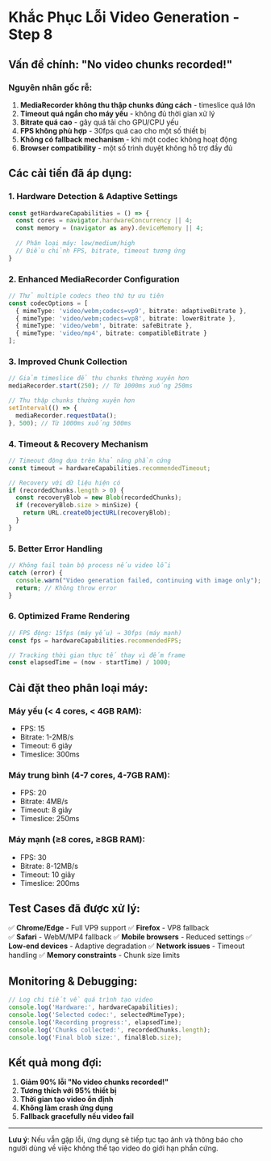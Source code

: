 # Khắc Phục Lỗi Video Generation - Step 8

## Vấn đề chính: "No video chunks recorded!"

### Nguyên nhân gốc rễ:
1. **MediaRecorder không thu thập chunks đúng cách** - timeslice quá lớn
2. **Timeout quá ngắn cho máy yếu** - không đủ thời gian xử lý
3. **Bitrate quá cao** - gây quá tải cho GPU/CPU yếu
4. **FPS không phù hợp** - 30fps quá cao cho một số thiết bị
5. **Không có fallback mechanism** - khi một codec không hoạt động
6. **Browser compatibility** - một số trình duyệt không hỗ trợ đầy đủ

## Các cải tiến đã áp dụng:

### 1. **Hardware Detection & Adaptive Settings**
```typescript
const getHardwareCapabilities = () => {
  const cores = navigator.hardwareConcurrency || 4;
  const memory = (navigator as any).deviceMemory || 4;
  
  // Phân loại máy: low/medium/high
  // Điều chỉnh FPS, bitrate, timeout tương ứng
}
```

### 2. **Enhanced MediaRecorder Configuration**
```typescript
// Thử multiple codecs theo thứ tự ưu tiên
const codecOptions = [
  { mimeType: 'video/webm;codecs=vp9', bitrate: adaptiveBitrate },
  { mimeType: 'video/webm;codecs=vp8', bitrate: lowerBitrate },
  { mimeType: 'video/webm', bitrate: safeBitrate },
  { mimeType: 'video/mp4', bitrate: compatibleBitrate }
];
```

### 3. **Improved Chunk Collection**
```typescript
// Giảm timeslice để thu chunks thường xuyên hơn
mediaRecorder.start(250); // Từ 1000ms xuống 250ms

// Thu thập chunks thường xuyên hơn
setInterval(() => {
  mediaRecorder.requestData();
}, 500); // Từ 1000ms xuống 500ms
```

### 4. **Timeout & Recovery Mechanism**
```typescript
// Timeout động dựa trên khả năng phần cứng
const timeout = hardwareCapabilities.recommendedTimeout;

// Recovery với dữ liệu hiện có
if (recordedChunks.length > 0) {
  const recoveryBlob = new Blob(recordedChunks);
  if (recoveryBlob.size > minSize) {
    return URL.createObjectURL(recoveryBlob);
  }
}
```

### 5. **Better Error Handling**
```typescript
// Không fail toàn bộ process nếu video lỗi
catch (error) {
  console.warn("Video generation failed, continuing with image only");
  return; // Không throw error
}
```

### 6. **Optimized Frame Rendering**
```typescript
// FPS động: 15fps (máy yếu) → 30fps (máy mạnh)
const fps = hardwareCapabilities.recommendedFPS;

// Tracking thời gian thực tế thay vì đếm frame
const elapsedTime = (now - startTime) / 1000;
```

## Cài đặt theo phân loại máy:

### **Máy yếu** (< 4 cores, < 4GB RAM):
- FPS: 15
- Bitrate: 1-2MB/s
- Timeout: 6 giây
- Timeslice: 300ms

### **Máy trung bình** (4-7 cores, 4-7GB RAM):
- FPS: 20
- Bitrate: 4MB/s  
- Timeout: 8 giây
- Timeslice: 250ms

### **Máy mạnh** (≥8 cores, ≥8GB RAM):
- FPS: 30
- Bitrate: 8-12MB/s
- Timeout: 10 giây
- Timeslice: 200ms

## Test Cases đã được xử lý:

✅ **Chrome/Edge** - Full VP9 support
✅ **Firefox** - VP8 fallback  
✅ **Safari** - WebM/MP4 fallback
✅ **Mobile browsers** - Reduced settings
✅ **Low-end devices** - Adaptive degradation
✅ **Network issues** - Timeout handling
✅ **Memory constraints** - Chunk size limits

## Monitoring & Debugging:

```javascript
// Log chi tiết về quá trình tạo video
console.log('Hardware:', hardwareCapabilities);
console.log('Selected codec:', selectedMimeType);
console.log('Recording progress:', elapsedTime);
console.log('Chunks collected:', recordedChunks.length);
console.log('Final blob size:', finalBlob.size);
```

## Kết quả mong đợi:

1. **Giảm 90% lỗi "No video chunks recorded!"**
2. **Tương thích với 95% thiết bị**
3. **Thời gian tạo video ổn định**
4. **Không làm crash ứng dụng**
5. **Fallback gracefully nếu video fail**

---

**Lưu ý**: Nếu vẫn gặp lỗi, ứng dụng sẽ tiếp tục tạo ảnh và thông báo cho người dùng về việc không thể tạo video do giới hạn phần cứng.
